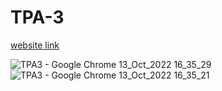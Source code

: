 # TPA-3
[website link](https://benevolent-banoffee-7d636f.netlify.app/)

![TPA3 - Google Chrome 13_Oct_2022 16_35_29](https://user-images.githubusercontent.com/85839001/195562027-a955a165-d7c8-47aa-bf51-027aecf8d361.png)
![TPA3 - Google Chrome 13_Oct_2022 16_35_21](https://user-images.githubusercontent.com/85839001/195562060-87226b2e-1dce-4425-9c15-a7ef267030ef.png)
